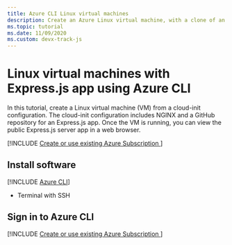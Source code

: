 ```yaml
---
title: Azure CLI Linux virtual machines
description: Create an Azure Linux virtual machine, with a clone of an Express.js-based app from a GitHub repository.  
ms.topic: tutorial
ms.date: 11/09/2020
ms.custom: devx-track-js
---
```


# Linux virtual machines with Express.js app using Azure CLI

In this tutorial, create a Linux virtual machine (VM) from a cloud-init configuration. The cloud-init configuration includes NGINX and a GitHub repository for an Express.js app. Once the VM is running, you can view the public Express.js server app in a web browser.

[!INCLUDE [Create or use existing Azure Subscription ](../../includes/environment-subscription-h2.md)]

## Install software

[!INCLUDE [Azure CLI](~/../azure-docs/includes/azure-cli-prepare-your-environment-no-header.md)]
- Terminal with SSH

## Sign in to Azure CLI

[!INCLUDE [Create or use existing Azure Subscription ](../../../azure-cli/includes/interactive-login.md)]

